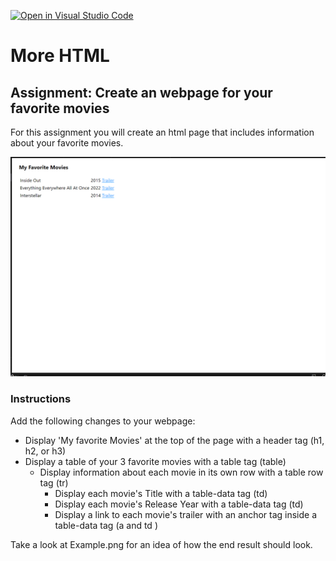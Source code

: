 [![Open in Visual Studio Code](https://classroom.github.com/assets/open-in-vscode-718a45dd9cf7e7f842a935f5ebbe5719a5e09af4491e668f4dbf3b35d5cca122.svg)](https://classroom.github.com/online_ide?assignment_repo_id=13734992&assignment_repo_type=AssignmentRepo)
# More HTML

## Assignment: Create an webpage for your favorite movies

For this assignment you will create an html page that includes information about your favorite movies.

![Example](Example.png)


### Instructions
Add the following changes to your webpage:  
- Display 'My favorite Movies' at the top of the page with a header tag (h1, h2, or h3)  
- Display a table of your 3 favorite movies with a table tag (table)
  -  Display information about each movie in its own row with a table row tag (tr)  
     -  Display each movie's Title with a table-data tag (td)  
     -  Display each movie's Release Year with a table-data tag (td)  
     -  Display a link to each movie's trailer with an anchor tag inside a table-data tag (a and td )  


Take a look at Example.png for an idea of how the end result should look.